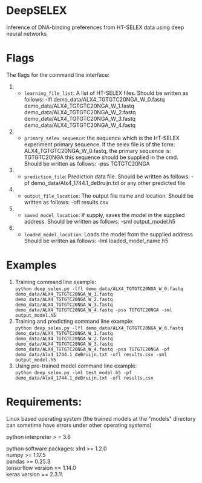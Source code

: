 # DeepSELEX
Inference of DNA-binding preferences from HT-SELEX data using deep neural networks

# Flags
The flags for the command line interface:
1. - `learning_file_list`: A list of HT-SELEX files. Should be written as follows:
  -lfl demo_data/ALX4_TGTGTC20NGA_W_0.fastq demo_data/ALX4_TGTGTC20NGA_W_1.fastq demo_data/ALX4_TGTGTC20NGA_W_2.fastq demo_data/ALX4_TGTGTC20NGA_W_3.fastq demo_data/ALX4_TGTGTC20NGA_W_4.fastq
2. - `primary_selex_sequence`: the sequence which is the HT-SELEX experiment primary sequence.
   If the selex file is of the form: ALX4_TGTGTC20NGA_W_0.fastq, the primary sequence is: TGTGTC20NGA
   this sequence should be supplied in the cmd.  Should be written as follows:
   -pss TGTGTC20NGA
3. - `prediction_file`: Prediction data file.
   Should be written as follows:
   -pf demo_data/Alx4_1744.1_deBruijn.txt or any other predicted file
4. - `output_file_location`: The output file name and location.
   Should be written as follows:
   -ofl results.csv
5. - `saved_model_location`: If supply, saves the model in the supplied address.
   Should be written as follows:
   -sml output_model.h5
6. - `loaded_model_location`: Loads the model from the supplied address
   Should be written as follows:
   -lml loaded_model_name.h5

# Examples
1. Training command line example:\
   ```python deep_selex.py -lfl demo_data/ALX4_TGTGTC20NGA_W_0.fastq demo_data/ALX4_TGTGTC20NGA_W_1.fastq demo_data/ALX4_TGTGTC20NGA_W_2.fastq demo_data/ALX4_TGTGTC20NGA_W_3.fastq demo_data/ALX4_TGTGTC20NGA_W_4.fastq -pss TGTGTC20NGA -sml output_model.h5```
2.  Training and predicting command line example:\
   ```python deep_selex.py -lfl demo_data/ALX4_TGTGTC20NGA_W_0.fastq demo_data/ALX4_TGTGTC20NGA_W_1.fastq demo_data/ALX4_TGTGTC20NGA_W_2.fastq demo_data/ALX4_TGTGTC20NGA_W_3.fastq demo_data/ALX4_TGTGTC20NGA_W_4.fastq -pss TGTGTC20NGA -pf demo_data/Alx4_1744.1_deBruijn.txt -ofl results.csv -sml output_model.h5```
3. Using pre-trained model command line example:\
   ```python deep_selex.py -lml test_model.h5 -pf demo_data/Alx4_1744.1_deBruijn.txt -ofl results.csv```


# Requirements:

Linux based operating system (the trained models at the "models" directory can sometime have errors under other operating systems)

python interpreter > = 3.6

python software packages:
   xlrd >= 1.2.0\
	numpy >= 1.17.5\
	pandas >= 0.25.3\
	tensorflow version == 1.14.0\
	keras version == 2.3.1\

	

